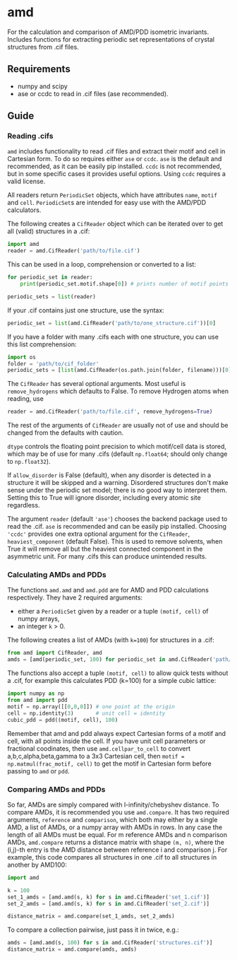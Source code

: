 # amd

For the calculation and comparison of AMD/PDD isometric invariants. Includes functions for extracting periodic set representations of crystal structures from .cif files.

## Requirements

- numpy and scipy
- ase or ccdc to read in .cif files (ase recommended).

## Guide

### Reading .cifs

```amd``` includes functionality to read .cif files and extract their motif and cell in Cartesian form. To do so requires either  ```ase``` or ```ccdc```. ```ase``` is the default and recommended, as it can be easily pip installed. ```ccdc``` is not recommended, but in some specific cases it provides useful options. Using ```ccdc``` requires a valid license.

All readers return ```PeriodicSet``` objects, which have attributes ```name```, ```motif``` and ```cell```. ```PeriodicSet```s are intended for easy use with the AMD/PDD calculators.

The following creates a ```CifReader``` object which can be iterated over to get all (valid) structures in a .cif:

```py
import amd
reader = amd.CifReader('path/to/file.cif')
```

This can be used in a loop, comprehension or converted to a list:

```py
for periodic_set in reader:
    print(periodic_set.motif.shape[0]) # prints number of motif points

periodic_sets = list(reader)
```

If your .cif contains just one structure, use the syntax:

```py
periodic_set = list(amd.CifReader('path/to/one_structure.cif'))[0]
```

If you have a folder with many .cifs each with one structure, you can use this list comprehension:

```py
import os
folder = 'path/to/cif_folder'
periodic_sets = [list(amd.CifReader(os.path.join(folder, filename)))[0] for filename os.listdir(folder)]
```

The ```CifReader``` has several optional arguments. Most useful is ```remove_hydrogens``` which defaults to False. To remove Hydrogen atoms when reading, use

```py
reader = amd.CifReader('path/to/file.cif', remove_hydrogens=True)
```

The rest of the arguments of ```CifReader``` are usually not of use and should be changed from the defaults with caution.

```dtype```  controls the floating point precision to which motif/cell data is stored, which may be of use for many .cifs (default ```np.float64```; should only change to ```np.float32```). 

If ```allow_disorder``` is False (default), when any disorder is detected in a structure it will be skipped and a warning. Disordered structures don't make sense under the periodic set model; there is no good way to interpret them. Setting this to True will ignore disorder, including every atomic site regardless. 

The argument ```reader``` (default ```'ase'```) chooses the backend package used to read the .cif. ```ase``` is recommended and can be easily pip installed. Choosing ```'ccdc'``` provides one extra optional argument for the ```CifReader```, ```heaviest_component``` (default False). This is used to remove solvents, when True it will remove all but the heaviest connected component in the asymmetric unit. For many .cifs this can produce unintended results.

### Calculating AMDs and PDDs

The functions ```amd.amd``` and ```amd.pdd``` are for AMD and PDD calculations respectively. They have 2 required arguments:

- either a ```PeriodicSet``` given by a reader or a tuple ```(motif, cell)``` of numpy arrays,
- an integer ```k``` > 0.

The following creates a list of AMDs (with ```k=100```) for structures in a .cif:

```py
from amd import CifReader, amd
amds = [amd(periodic_set, 100) for periodic_set in amd.CifReader('path/to/file.cif')]
```

The functions also accept a tuple ```(motif, cell)``` to allow quick tests without a .cif, for example this calculates PDD (k=100) for a simple cubic lattice:

```py
import numpy as np
from amd import pdd
motif = np.array([[0,0,0]]) # one point at the origin
cell = np.identity(3)       # unit cell = identity
cubic_pdd = pdd((motif, cell), 100)
```

Remember that amd and pdd always expect Cartesian forms of a motif and cell, with all points inside the cell. If you have unit cell parameters or fractional coodinates, then use ```amd.cellpar_to_cell``` to convert a,b,c,alpha,beta,gamma to a 3x3 Cartesian cell, then ```motif = np.matmul(frac_motif, cell)``` to get the motif in Cartesian form before passing to ```amd``` or ```pdd```.

### Comparing AMDs and PDDs

So far, AMDs are simply compared with l-infinity/chebyshev distance. To compare AMDs, it is recommended you use ```amd.compare```. It has two required arguments, ```reference``` and ```comparison```, which both may either by a single AMD, a list of AMDs, or a numpy array with AMDs in rows. In any case the length of all AMDs must be equal. For m reference AMDs and n comparison AMDs, ```amd.compare``` returns a distance matrix with shape ```(m, n)```, where the (i,j)-th entry is the AMD distance between reference i and comparison j. For example, this code compares all structures in one .cif to all structures in another by AMD100:

```py
import amd

k = 100
set_1_amds = [amd.amd(s, k) for s in amd.CifReader('set_1.cif')]
set_2_amds = [amd.amd(s, k) for s in amd.CifReader('set_2.cif')]

distance_matrix = amd.compare(set_1_amds, set_2_amds)
```

To compare a collection pairwise, just pass it in twice, e.g.:

```py
amds = [amd.amd(s, 100) for s in amd.CifReader('structures.cif')]
distance_matrix = amd.compare(amds, amds)
```
